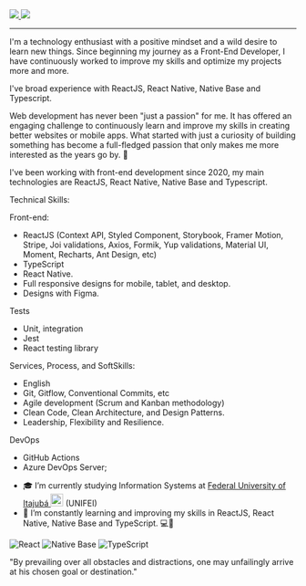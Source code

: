 <a href="https://www.linkedin.com/in/thais-souza-63b4b3247/" target="_blank">
<img src="https://img.shields.io/badge/LinkedIn-0077B5?style=for-the-badge&logo=linkedin&logoColor=white" />     
</a>      
                            
     
<a href="mailto:thaisdesouza311@gmail.com" target="_blank">
<img src="https://img.shields.io/badge/Gmail-D14836?style=for-the-badge&logo=gmail&logoColor=white" />
</a>       
                               
            
_______________   
        
I'm a  technology enthusiast with a positive mindset and a wild desire to learn new things. Since beginning my journey as a Front-End Developer, I have continuously worked to improve my skills and optimize my projects more and more.

I've broad experience with ReactJS, React Native, Native Base and Typescript.
    
Web development has never been "just a passion" for me. It has offered an engaging challenge to continuously learn and improve my skills in creating better websites or mobile apps. What started with just a curiosity of building something has become a full-fledged passion that only makes me more interested as the years go by. :rocket:

I've been working with front-end development since 2020, my main technologies are ReactJS, React Native, Native Base and Typescript.

Technical Skills:

Front-end:
* ReactJS (Context API, Styled Component, Storybook, Framer Motion, Stripe, Joi validations, Axios, Formik, Yup validations, Material UI, Moment, Recharts, Ant Design, etc)        
* TypeScript   
* React Native.     
* Full responsive designs for mobile, tablet, and desktop. 
* Designs with Figma.
       
Tests
* Unit, integration
* Jest
* React testing library

Services, Process, and SoftSkills:
* English
* Git, Gitflow, Conventional Commits, etc
* Agile development (Scrum and Kanban methodology)
* Clean Code, Clean Architecture, and Design Patterns.
* Leadership, Flexibility and Resilience.

DevOps
* GitHub Actions 
* Azure DevOps Server;
    
- 🎓 I’m currently studying Information Systems at [Federal University of Itajubá <img alt="Brazil Flag" title="Brazil" src="https://cdn.staticaly.com/gh/hjnilsson/country-flags/master/svg/br.svg" width="22">](https://en.unifei.edu.br/) (UNIFEI)
- 🌱 I’m constantly learning and improving my skills in ReactJS, React Native, Native Base and TypeScript.  💻📱

![React](https://img.shields.io/badge/react-%2320232a.svg?style=for-the-badge&logo=react&logoColor=%2361DAFB) ![Native Base](https://img.shields.io/badge/native_base-%2320232a.svg?style=for-the-badge&logo=nativebase&logoColor=%2361DAFB) ![TypeScript](https://img.shields.io/badge/typescript-%23007ACC.svg?style=for-the-badge&logo=typescript&logoColor=white)

"By prevailing over all obstacles and distractions, one may unfailingly arrive at his chosen goal or destination."
